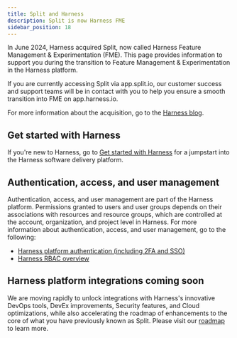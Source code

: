 ```yaml
---
title: Split and Harness
description: Split is now Harness FME
sidebar_position: 18
---
```


In June 2024, Harness acquired Split, now called Harness Feature Management & Experimentation (FME). This page provides information to support you during the transition to Feature Management & Experimentation in the Harness platform.

If you are currently accessing Split via app.split.io, our customer success and support teams will be in contact with you to help you ensure a smooth transition into FME on app.harness.io.

For more information about the acquisition, go to the [Harness blog](https://www.harness.io/blog/harness-to-acquire-split).

## Get started with Harness

If you're new to Harness, go to [Get started with Harness](/docs/category/get-started-with-harness) for a jumpstart into the Harness software delivery platform.

## Authentication, access, and user management

Authentication, access, and user management are part of the Harness platform. Permissions granted to users and user groups depends on their associations with resources and resource groups, which are controlled at the account, organization, and project level in Harness. For more information about authentication, access, and user management, go to the following:

* [Harness platform authentication (including 2FA and SSO)](/docs/category/authentication)
* [Harness RBAC overview](/docs/platform/role-based-access-control/rbac-in-harness)

<!-- todo: add info about FME Admin/User roles and permissions and their management --->

## Harness platform integrations coming soon

We are moving rapidly to unlock integrations with Harness's innovative DevOps tools, DevEx improvements, Security features, and Cloud optimizations, while also accelerating the roadmap of enhancements to the core of what you have previously known as Split. Please visit our [roadmap](https://developer.harness.io/roadmap/#fme) to learn more.